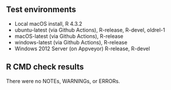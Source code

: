 ## Test environments
* Local macOS install, R 4.3.2
* ubuntu-latest (via Github Actions), R-release, R-devel, oldrel-1
* macOS-latest (via Github Actions), R-release
* windows-latest (via Github Actions), R-release
* Windows 2012 Server (on Appveyor) R-release, R-devel

## R CMD check results
There were no NOTEs, WARNINGs, or ERRORs.
